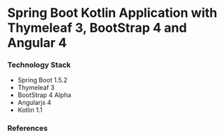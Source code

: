 Spring Boot Kotlin Application with Thymeleaf 3, BootStrap 4 and Angular 4
==========================================================================


### Technology Stack

* Spring Boot 1.5.2
* Thymeleaf 3
* BootStrap 4 Alpha
* Angularjs 4
* Kotlin 1.1


### References


